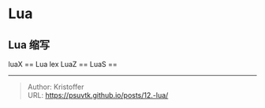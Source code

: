 # Lua




## Lua 缩写

luaX == Lua lex
LuaZ ==
LuaS == 

---

> Author: Kristoffer  
> URL: https://psuvtk.github.io/posts/12.-lua/  

